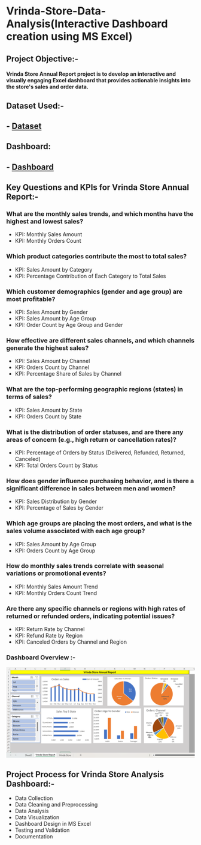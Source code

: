 # Vrinda-Store-Data-Analysis(Interactive Dashboard creation using MS Excel)
## Project Objective:-
#### Vrinda Store Annual Report project is to develop an interactive and visually engaging Excel dashboard that provides actionable insights into the store's sales and order data.

## Dataset Used:-
## - <a href="https://github.com/darshan-masane/Vrinda-Store-Analysis-Dashboard/blob/main/Assignment_dash.xlsx">Dataset</a>

## Dashboard:
## - <a href='https://github.com/darshan-masane/Vrinda-Store-Analysis-Dashboard/blob/main/Screenshot%202024-11-01%20120048.png'>Dashboard</a>

## Key Questions and KPIs for Vrinda Store Annual Report:-

### What are the monthly sales trends, and which months have the highest and lowest sales?
- KPI: Monthly Sales Amount
- KPI: Monthly Orders Count
### Which product categories contribute the most to total sales?
- KPI: Sales Amount by Category
- KPI: Percentage Contribution of Each Category to Total Sales
### Which customer demographics (gender and age group) are most profitable?
- KPI: Sales Amount by Gender
- KPI: Sales Amount by Age Group
- KPI: Order Count by Age Group and Gender
### How effective are different sales channels, and which channels generate the highest sales?
- KPI: Sales Amount by Channel
- KPI: Orders Count by Channel
- KPI: Percentage Share of Sales by Channel
### What are the top-performing geographic regions (states) in terms of sales?
- KPI: Sales Amount by State
- KPI: Orders Count by State
### What is the distribution of order statuses, and are there any areas of concern (e.g., high return or cancellation rates)?
- KPI: Percentage of Orders by Status (Delivered, Refunded, Returned, Canceled)
- KPI: Total Orders Count by Status
### How does gender influence purchasing behavior, and is there a significant difference in sales between men and women?
- KPI: Sales Distribution by Gender
- KPI: Percentage of Sales by Gender
### Which age groups are placing the most orders, and what is the sales volume associated with each age group?
- KPI: Sales Amount by Age Group
- KPI: Orders Count by Age Group
### How do monthly sales trends correlate with seasonal variations or promotional events?
- KPI: Monthly Sales Amount Trend
- KPI: Monthly Orders Count Trend

### Are there any specific channels or regions with high rates of returned or refunded orders, indicating potential issues?
- KPI: Return Rate by Channel
- KPI: Refund Rate by Region
- KPI: Canceled Orders by Channel and Region

### Dashboard Overview :-
![Screenshot 2024-11-01 120048.](https://github.com/darshan-masane/Vrinda-Store-Analysis-Dashboard/blob/main/Screenshot%202024-11-01%20120048.png)

## Project Process for Vrinda Store Analysis Dashboard:-
- Data Collection
- Data Cleaning and Preprocessing
- Data Analysis
- Data Visualization
- Dashboard Design in MS Excel
- Testing and Validation
- Documentation
